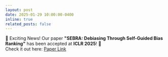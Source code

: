 ```yaml
---
layout: post
date: 2025-01-29 10:00:00-0400
inline: true
related_posts: false
---
```


🎉 Exciting News! Our paper **"SEBRA: Debiasing Through Self-Guided Bias Ranking"** has been accepted at **ICLR 2025**! 🚀  
Check it out here: [Paper Link](https://kadarsh22.github.io/sebra_iclr25/)


